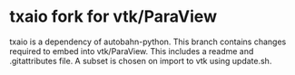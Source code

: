 # txaio fork for vtk/ParaView

txaio is a dependency of autobahn-python. This branch contains changes required to embed into vtk/ParaView. This includes a readme and .gitattributes file. A subset is chosen on import to vtk using update.sh.
